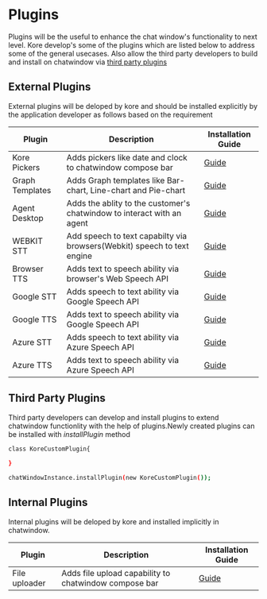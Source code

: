 ﻿# Plugins
Plugins will be the useful to enhance the chat window's functionality to next level. Kore develop's some of the plugins which are listed below to address some of the general usecases. Also allow the third party developers to build and install on chatwindow via [third party plugins](#third-party-plugins)

## External Plugins
External plugins will be deloped by kore and should be installed explicitly by the application developer as follows based on the requirement

| Plugin  | Description | Installation Guide
| ------------- | ------------- |------------- |
| Kore Pickers | Adds pickers like date and clock to chatwindow compose bar  |[Guide ](./kore-pickers) 
| Graph Templates| Adds Graph templates like Bar-chart, Line-chart and Pie-chart  |[Guide](./graph-templates)  
| Agent Desktop | Adds the ablity to the customer's chatwindow to interact with an agent  |[Guide ](./agent-desktop) 
| WEBKIT STT| Add speech to text capabilty via browsers(Webkit) speech to text engine  |[Guide](./webkit-stt)  
| Browser TTS | Adds text to speech ability via browser's Web Speech API  |[Guide ](./browser-tts) 
| Google STT | Adds speech to text ability via Google Speech API  |[Guide ](./google-stt) 
| Google TTS | Adds text to speech ability via Google Speech API  |[Guide ](./google-tts) 
| Azure STT | Adds speech to text ability via Azure Speech API  |[Guide ](./azure-stt) 
| Azure TTS | Adds text to speech ability via Azure Speech API  |[Guide ](./azure-tts) 



## Third Party Plugins

Third party developers can develop and install plugins to extend chatwindow functionlity with the help of plugins.Newly created plugins can be installed with *installPlugin* method

```bash
class KoreCustomPlugin{
  
}

chatWindowInstance.installPlugin(new KoreCustomPlugin());
```
## Internal Plugins
Internal plugins will be deloped by kore and installed implicitly in chatwindow.

| Plugin  | Description | Installation Guide
| ------------- | ------------- |------------- |
| File uploader| Adds file upload capability to chatwindow compose bar  |[Guide](./file-uploader)  



